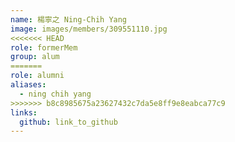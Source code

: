 ```yaml
---
name: 楊寧之 Ning-Chih Yang 
image: images/members/309551110.jpg 
<<<<<<< HEAD
role: formerMem
group: alum
=======
role: alumni
aliases:
  - ning chih yang
>>>>>>> b8c8985675a23627432c7da5e8ff9e8eabca77c9
links:
  github: link_to_github 
---
```

